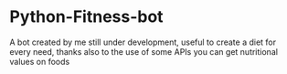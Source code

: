# Python-Fitness-bot
A bot created by me still under development, useful to create a diet for every need, thanks also to the use of some APIs you can get nutritional values on foods
